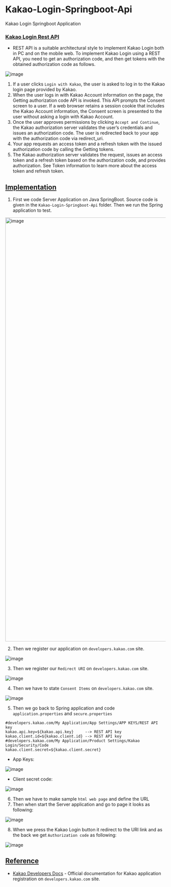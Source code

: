 # Kakao-Login-Springboot-Api
Kakao Login Springboot Application

### [Kakao Login Rest API](https://developers.kakao.com/)

- REST API is a suitable architectural style to implement Kakao Login both in PC and on the mobile web. To implement Kakao Login using a REST API, you need to get an authorization code, and then get tokens with the obtained authorization code as follows.
  
![image](https://github.com/af4092/Kakao-Login-Springboot-Api/assets/24220136/e38289cb-8f84-4f5f-9f30-dd8f842a250e)

1. If a user clicks `Login with Kakao`, the user is asked to log in to the Kakao login page provided by Kakao.
2. When the user logs in with Kakao Account information on the page, the Getting authorization code API is invoked. This API prompts the Consent screen to a user. If a web browser retains a session cookie that includes the Kakao Account information, the Consent screen is presented to the user without asking a login with Kakao Account.
3. Once the user approves permissions by clicking `Accept and Continue`, the Kakao authorization server validates the user’s credentials and issues an authorization code. The user is redirected back to your app with the authorization code via redirect_uri.
4. Your app requests an access token and a refresh token with the issued authorization code by calling the Getting tokens.
5. The Kakao authorization server validates the request, issues an access token and a refresh token based on the authorization code, and provides authorization. See Token information to learn more about the access token and refresh token.

## [Implementation]()

1. First we code Server Application on Java SpringBoot. Source code is given in the `Kakao-Login-Springboot-Api` folder. Then we run the Spring application to test.

  <img width="1326" alt="image" src="https://github.com/af4092/Kakao-Login-Springboot-Api/assets/24220136/54ddc0c6-5406-4b86-ba33-ae4004719a24">

2. Then we register our application on `developers.kakao.com` site.

![image](https://github.com/af4092/Kakao-Login-Springboot-Api/assets/24220136/6026692b-f4f8-4c17-b87d-6174d0ac1930)

3. Then we register our `Redirect URI` on `developers.kakao.com` site.

![image](https://github.com/af4092/Kakao-Login-Springboot-Api/assets/24220136/0c17931c-65de-4c6d-9032-05f0a447c22f)

4. Then we have to state `Consent Items` on `developers.kakao.com` site.

![image](https://github.com/af4092/Kakao-Login-Springboot-Api/assets/24220136/19f2aeb7-873f-493f-b526-aea7521db05c)

5. Then we go back to Spring application and code `application.properties` and `secure.properties`

```
#developers.kakao.com/My Application/App Settings/APP KEYS/REST API key
kakao.api.key=${kakao.api.key}     --> REST API key
kakao.client.id=${kakao.client.id} --> REST API key
#developers.kakao.com/My Application/Product Settings/Kakao Login/Security/Code
kakao.client.secret=${kakao.client.secret}
```
- App Keys:

![image](https://github.com/af4092/Kakao-Login-Springboot-Api/assets/24220136/9cf2a13a-fc3a-493d-9a79-934d71818313)

- Client secret code:

![image](https://github.com/af4092/Kakao-Login-Springboot-Api/assets/24220136/a85a3ae9-1513-4646-98a9-b35a338100d5)

6. Then we have to make sample `html web page` and define the URL
7. Then when start the Server application and go to page it looks as following:

![image](https://github.com/af4092/Kakao-Login-Springboot-Api/assets/24220136/f73fed46-3252-4786-9db0-2a49760e5170)

8. When we press the Kakao Login button it redirect to the URI link and as the back we get `Authorization code` as following:
   
![image](https://github.com/af4092/Kakao-Login-Springboot-Api/assets/24220136/7f7e73f0-6916-490f-8749-3bedb9028122)

## [Reference]()

- [Kakao Developers Docs](https://developers.kakao.com/docs/latest/en/index) - Official documentation for Kakao application registration on `developers.kakao.com` site.
